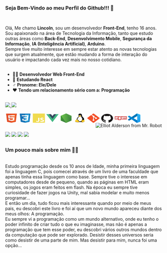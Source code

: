 ### Seja Bem-Vindo ao meu Perfil do Github!!! 👋
##
<br>
Olá, Me chamo <b>Lincoln</b>, sou um desenvolvedor <b>Front-End</b>, tenho 16 anos.
Sou apaixonado na área de Tecnologia da Informação, tanto que estudo outras áreas como <b>Back-End</b>, <b>Desenvolvimento Mobile</b>, <b>Segurança da Informação</b>, <b>IA (Inteligência Artificial)</b>, <b>Arduino</b>.<br>
Sempre tive muito interesse em sempre estar atento as novas tecnologias que surgem atualmente, que estão mudando a forma de interação do usuário e impactando cada vez mais no nosso cotidiano.

##

- 👨‍💻 <b>Desenvolvedor Web Front-End</b>
- 🌱 <b>Estudando React</b>
- ♂️ <b>Pronome: Ele/Dele</b>
- ❤ <b>Tendo um relacionamento sério com a: Programação</b>

<br>
<a href="https://github.com/anuraghazra/github-readme-stats">
  <img height="165em" src="https://github-readme-stats.vercel.app/api?username=LincolnDevloper&theme=chartreuse-dark&show_icons=true&locale=pt-br&rank_icon=github" />
  <img height="165em" src="https://github-readme-stats.vercel.app/api/top-langs/?username=LincolnDevloper&theme=chartreuse-dark&show_icons=true&locale=pt-br&layout=compact" />
</a>


<div style="display: inline_block"><br>
  <img align="center" title="HTML" alt="LincolnDev-HTML" height="30" width="40" src="https://raw.githubusercontent.com/devicons/devicon/master/icons/html5/html5-original.svg">
  <img align="center" title="CSS" alt="LincolnDev-CSS" height="30" width="40" src="https://raw.githubusercontent.com/devicons/devicon/master/icons/css3/css3-original.svg">
  <img align="center" title="JavaScript" alt="LincolnDev-Js" height="30" width="40" src="https://raw.githubusercontent.com/devicons/devicon/master/icons/javascript/javascript-plain.svg">
  <img align="center" title="Vue.JS" alt="LincolnDev-Vue.JS" height="30" width="40" src="https://raw.githubusercontent.com/devicons/devicon/master/icons/vuejs/vuejs-original.svg">
  <img align="center" title="NodeJs" alt="LincolnDev-NodeJs" height="30" width="40" src="https://raw.githubusercontent.com/devicons/devicon/master/icons/nodejs/nodejs-original.svg">
  <img align="center" title="Linux" alt="LincolnDev-Linux" height="30" width="40" src="https://raw.githubusercontent.com/devicons/devicon/master/icons/linux/linux-original.svg">
  <img align="center" title="Git" alt="LincolnDev-Git" height="30" width="40" src="https://raw.githubusercontent.com/devicons/devicon/master/icons/git/git-original.svg">
  <img align="center" title="GitHub" alt="LincolnDev-GitHub" height="30" width="40" src="https://raw.githubusercontent.com/devicons/devicon/master/icons/github/github-original.svg">
  <img align="center" title="NPM" alt="LincolnDev-NPM" height="30" width="40" src="https://raw.githubusercontent.com/devicons/devicon/master/icons/npm/npm-original-wordmark.svg">
  <img align="center" title="VSCode" alt="LincolnDev-VSCode" height="30" width="40" src="https://raw.githubusercontent.com/devicons/devicon/master/icons/vscode/vscode-original.svg">
  <img align="right" title="Mr. Robot" alt="Elliot Alderson from Mr. Robot" src="https://media2.giphy.com/media/v1.Y2lkPTc5MGI3NjExeTlyY2pwNzhyNHBtcjRwbGV5eHdqZW5ma3R1dXdpMWJ1NzF2bmd5NyZlcD12MV9pbnRlcm5hbF9naWZfYnlfaWQmY3Q9Zw/WiM5K1e9MtEic/giphy.gif">
  
</div>

  ##
 
<div> 
  <a href="https://www.youtube.com/@LuminaDIVOficial" target="_blank"><img src="https://img.shields.io/badge/YouTube-FF0000?style=for-the-badge&logo=youtube&logoColor=white" target="_blank"></a>
  <a href="https://instagram.com/luminadiv" target="_blank"><img src="https://img.shields.io/badge/-Instagram-%23E4405F?style=for-the-badge&logo=instagram&logoColor=white" target="_blank"></a>
  <a href = "mailto:lincolnhokage2007@gmail.com"><img src="https://img.shields.io/badge/-Gmail-%23333?style=for-the-badge&logo=gmail&logoColor=white" target="_blank"></a>
  <a href="https://www.linkedin.com/in/lincolndev" target="_blank"><img src="https://img.shields.io/badge/-LinkedIn-%230077B5?style=for-the-badge&logo=linkedin&logoColor=white" target="_blank"></a> 
</div>

##
### Um pouco mais sobre mim 👨‍💻
<br>
<div>
  Estudo programação desde os 10 anos de Idade, minha primeira linguagem foi a linguagem C, pois comecei através de um livro de uma faculdade que apenas tinha essa linguagem como base.    Sempre tive o interesse em computadores desde de pequeno, quando as páginas em HTML eram simples, os jogos eram feitos em flash. Na época eu sempre tive curiosidade de fazer jogos na
Unity, mal sabia modelar e muito menos programar... <br>
E então um dia, tudo ficou mais interessante quando por meio de meus pais, eu descobri este livro e foi aí que um novo mundo apareceu diante dos meus olhos: A programação. <br>
  Eu sempre vi a programação como um mundo alternativo, onde eu tenho o poder infinito de criar tudo o que eu imaginasse, mas não é apenas a programação que tem esse poder, eu descobri vários outros mundos dentro da computação que pode ser explorado.
  Desistir desses universos seria como desistir de uma parte de mim. Mas desistir para mim, nunca foi uma opção...
  
</div>


